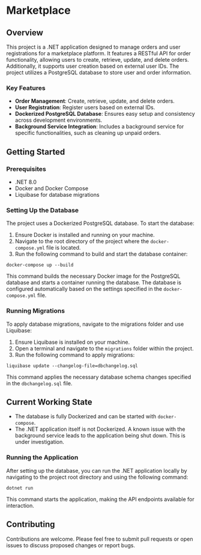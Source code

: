 Marketplace
=============

Overview
--------

This project is a .NET application designed to manage orders and user registrations for a marketplace platform. It features a RESTful API for order functionality, allowing users to create, retrieve, update, and delete orders. Additionally, it supports user creation based on external user IDs. The project utilizes a PostgreSQL database to store user and order information.

### Key Features

*   **Order Management**: Create, retrieve, update, and delete orders.
*   **User Registration**: Register users based on external IDs.
*   **Dockerized PostgreSQL Database**: Ensures easy setup and consistency across development environments.
*   **Background Service Integration**: Includes a background service for specific functionalities, such as cleaning up unpaid orders.

Getting Started
---------------

### Prerequisites

*   .NET 8.0
*   Docker and Docker Compose
*   Liquibase for database migrations

### Setting Up the Database

The project uses a Dockerized PostgreSQL database. To start the database:

1.  Ensure Docker is installed and running on your machine.
2.  Navigate to the root directory of the project where the `docker-compose.yml` file is located.
3.  Run the following command to build and start the database container:

`docker-compose up --build`

This command builds the necessary Docker image for the PostgreSQL database and starts a container running the database. The database is configured automatically based on the settings specified in the `docker-compose.yml` file.

### Running Migrations

To apply database migrations, navigate to the migrations folder and use Liquibase:

1.  Ensure Liquibase is installed on your machine.
2.  Open a terminal and navigate to the `migrations` folder within the project.
3.  Run the following command to apply migrations:

`liquibase update --changelog-file=dbchangelog.sql`

This command applies the necessary database schema changes specified in the `dbchangelog.sql` file.

Current Working State
---------------------

*   The database is fully Dockerized and can be started with `docker-compose`.
*   The .NET application itself is not Dockerized. A known issue with the background service leads to the application being shut down. This is under investigation.

### Running the Application

After setting up the database, you can run the .NET application locally by navigating to the project root directory and using the following command:

`dotnet run`

This command starts the application, making the API endpoints available for interaction.

Contributing
------------

Contributions are welcome. Please feel free to submit pull requests or open issues to discuss proposed changes or report bugs.
